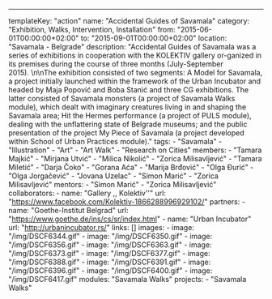 ---
  templateKey: "action"
  name: "Accidental Guides of Savamala"
  category: "Exhibition, Walks, Intervention, Installation"
  from: "2015-06-01T00:00:00+02:00"
  to: "2015-09-01T00:00:00+02:00"
  location: "Savamala - Belgrade"
  description: "Accidental Guides of Savamala was a series of exhibitions in cooperation with the KOLEKTIV gallery or-ganized in its premises during the course of three months (July-September 2015). \n\nThe exhibition consisted of two segments: A Model for Savamala, a project initially launched within the framework of the Urban Incubator and headed by Maja Popović and Boba Stanić and three CG exhibitions. The latter consisted of Savamala monsters (a project of Savamala Walks module), which dealt with imaginary creatures living in and shaping the Savamala area; Hit the Hermes performance (a project of PULS module), dealing with the unflattering state of Belgrade museums; and the public presentation of the project My Piece of Savamala (a project developed within School of Urban Practices module)."
  tags: 
    - "Savamala"
    - "Illustration"
    - "Art"
    - "Art Walk"
    - "Research on Cities"
  members: 
    - "Tamara Majkić"
    - "Mirjana Utvić"
    - "Milica Nikolić"
    - "Zorica Milisavljević"
    - "Tamara Miletić"
    - "Darja Čoko"
    - "Gorana Aća"
    - "Marija Brđović"
    - "Olga Đurić"
    - "Olga Jorgačević"
    - "Jovana Uzelac"
    - "Simon Marić"
    - "Zorica Milisavljević"
  mentors: 
    - "Simon Marić"
    - "Zorica Milisavljević"
  collaborators: 
    - 
      name: "Gallery ,, Kolektiv''"
      url: "https://www.facebook.com/Kolektiv-1866288996929102/"
  partners: 
    - 
      name: "Goethe-Institut Belgrad"
      url: "https://www.goethe.de/ins/cs/sr/index.html"
    - 
      name: "Urban Incubator"
      url: "http://urbanincubator.rs/"
  links: []
  images: 
    - 
      image: "/img/DSCF6344.gif"
    - 
      image: "/img/DSCF6350.gif"
    - 
      image: "/img/DSCF6356.gif"
    - 
      image: "/img/DSCF6363.gif"
    - 
      image: "/img/DSCF6373.gif"
    - 
      image: "/img/DSCF6377.gif"
    - 
      image: "/img/DSCF6388.gif"
    - 
      image: "/img/DSCF6391.gif"
    - 
      image: "/img/DSCF6396.gif"
    - 
      image: "/img/DSCF6400.gif"
    - 
      image: "/img/DSCF6417.gif"
  modules: "Savamala Walks"
  projects: 
    - "Savamala Walks"
